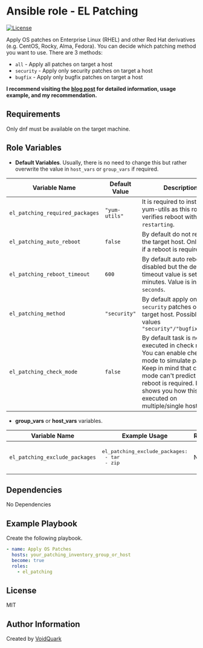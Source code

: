 # Ansible role - EL Patching

[![License](https://img.shields.io/github/license/voidquark/el_patching)](LICENSE)

Apply OS patches on Enterprise Linux (RHEL) and other Red Hat derivatives (e.g. CentOS, Rocky, Alma, Fedora). You can decide which patching method you want to use. There are 3 methods:

- `all` - Apply all patches on target a host
- `security` - Apply only security patches on target a host
- `bugfix` - Apply only bugfix patches on target a host

**I recommend visiting the [blog post](https://voidquark.com/ansible-linux-os-patching/) for detailed information, usage example, and my recommendation.**

## Requirements

Only dnf must be available on the target machine.

## Role Variables

- **Default Variables**. Usually, there is no need to change this but rather overwrite the value in `host_vars` or `group_vars` if required.

| Variable Name  | Default Value | Description
| ----------- | ----------- | ----------- |
| `el_patching_required_packages` | `"yum-utils"` | It is required to install yum-utils as this role verifies reboot with `needs-restarting`.
| `el_patching_auto_reboot` | `false` | By default do not reboot the target host. Only verify if a reboot is required.
| `el_patching_reboot_timeout` | `600` | By default auto reboot is disabled but the default timeout value is set to 5 minutes. Value is in `seconds`.
| `el_patching_method` | `"security"` | By default apply only `security` patches on the target host. Possible values `"security"/"bugfix"/"all"`
| `el_patching_check_mode` | `false` | By default task is not executed in check mode. You can enable check mode to simulate patching. Keep in mind that check mode can't predict if a reboot is required. It only shows you how this role is executed on multiple/single hosts.

- **group_vars** or **host_vars** variables.

| Variable Name | Example Usage | Required | Description
| ----------- | ----------- | ----------- | ----------- |
| `el_patching_exclude_packages` | <pre>el_patching_exclude_packages:<br>&emsp;- tar<br>&emsp;- zip</pre> | No | Exclude packages during patching.

## Dependencies

No Dependencies

## Example Playbook

Create the following playbook.
```yaml
- name: Apply OS Patches
  hosts: your_patching_inventory_group_or_host
  become: true
  roles:
    - el_patching
```

## License

MIT

## Author Information

Created by [VoidQuark](https://voidquark.com)
